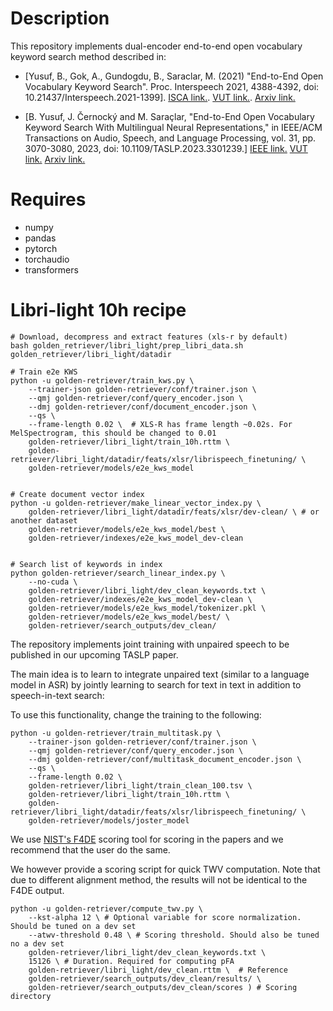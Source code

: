 # Description

This repository implements dual-encoder end-to-end open vocabulary keyword search method described in:

- [Yusuf, B., Gok, A., Gundogdu, B., Saraclar, M. (2021) "End-to-End Open Vocabulary Keyword Search". Proc. Interspeech 2021, 4388-4392, doi: 10.21437/Interspeech.2021-1399]. [ISCA link.](https://www.isca-archive.org/interspeech_2021/yusuf21_interspeech.html). [VUT link.](https://www.fit.vut.cz/research/publication/12612/.en). [Arxiv link.](https://arxiv.org/abs/2108.10357)

- [B. Yusuf, J. Černocký and M. Saraçlar, "End-to-End Open Vocabulary Keyword Search With Multilingual Neural Representations," in IEEE/ACM Transactions on Audio, Speech, and Language Processing, vol. 31, pp. 3070-3080, 2023, doi: 10.1109/TASLP.2023.3301239.] [IEEE link.](https://ieeexplore.ieee.org/document/10201906) [VUT link.](https://www.fit.vut.cz/research/publication/13057/.en) [Arxiv link.](https://arxiv.org/abs/2308.08027)

# Requires
* numpy
* pandas
* pytorch
* torchaudio
* transformers

# Libri-light 10h recipe
```
# Download, decompress and extract features (xls-r by default)
bash golden_retriever/libri_light/prep_libri_data.sh golden_retriever/libri_light/datadir

# Train e2e KWS
python -u golden-retriever/train_kws.py \
    --trainer-json golden-retriever/conf/trainer.json \
    --qmj golden-retriever/conf/query_encoder.json \
    --dmj golden-retriever/conf/document_encoder.json \
    --qs \
    --frame-length 0.02 \  # XLS-R has frame length ~0.02s. For MelSpectrogram, this should be changed to 0.01
    golden-retriever/libri_light/train_10h.rttm \
    golden-retriever/libri_light/datadir/feats/xlsr/librispeech_finetuning/ \
    golden-retriever/models/e2e_kws_model


# Create document vector index
python -u golden-retriever/make_linear_vector_index.py \
    golden-retriever/libri_light/datadir/feats/xlsr/dev-clean/ \ # or another dataset
    golden-retriever/models/e2e_kws_model/best \
    golden-retriever/indexes/e2e_kws_model_dev-clean


# Search list of keywords in index
python golden-retriever/search_linear_index.py \
    --no-cuda \
    golden-retriever/libri_light/dev_clean_keywords.txt \
    golden-retriever/indexes/e2e_kws_model_dev-clean \
    golden-retriever/models/e2e_kws_model/tokenizer.pkl \
    golden-retriever/models/e2e_kws_model/best/ \
    golden-retriever/search_outputs/dev_clean/
```


The repository implements joint training with unpaired speech to be published in our upcoming TASLP paper.

The main idea is to learn to integrate unpaired text (similar to a language model in ASR) by jointly learning to search for text in text in addition to speech-in-text search:

To use this functionality, change the training to the following:
```
python -u golden-retriever/train_multitask.py \
    --trainer-json golden-retriever/conf/trainer.json \
    --qmj golden-retriever/conf/query_encoder.json \
    --dmj golden-retriever/conf/multitask_document_encoder.json \
    --qs \
    --frame-length 0.02 \
    golden-retriever/libri_light/train_clean_100.tsv \
    golden-retriever/libri_light/train_10h.rttm \
    golden-retriever/libri_light/datadir/feats/xlsr/librispeech_finetuning/ \
    golden-retriever/models/joster_model
```

We use [NIST's F4DE](https://github.com/usnistgov/F4DE) scoring tool for scoring in the papers and we recommend that the user do the same.

We however provide a scoring script for quick TWV computation.
Note that due to different alignment method, the results will not be identical to the F4DE output.
```
python -u golden-retriever/compute_twv.py \
    --kst-alpha 12 \ # Optional variable for score normalization. Should be tuned on a dev set
    --atwv-threshold 0.48 \ # Scoring threshold. Should also be tuned no a dev set
    golden-retriever/libri_light/dev_clean_keywords.txt \
    15126 \ # Duration. Required for computing pFA
    golden-retriever/libri_light/dev_clean.rttm \  # Reference
    golden-retriever/search_outputs/dev_clean/results/ \
    golden-retriever/search_outputs/dev_clean/scores ) # Scoring directory
```
